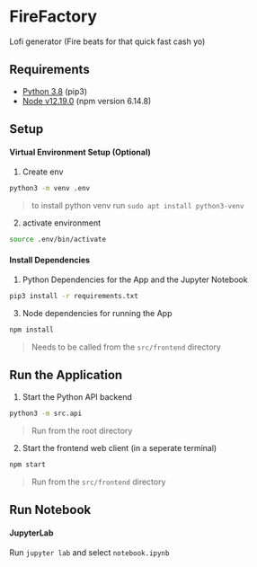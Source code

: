 # FireFactory
Lofi generator (Fire beats for that quick fast cash yo)

## Requirements
* [Python 3.8](https://www.python.org/downloads/) (pip3)
* [Node v12.19.0](https://nodejs.org/en/download/) (npm version 6.14.8)

## Setup

#### Virtual Environment Setup (Optional)
 
1) Create env
```sh
python3 -m venv .env
```
> to install python venv run ```sudo apt install python3-venv```

2) activate environment
```sh
source .env/bin/activate
```

#### Install Dependencies
1) Python Dependencies for the App and the Jupyter Notebook
```sh
pip3 install -r requirements.txt
```

3) Node dependencies for running the App
```sh
npm install
```
> Needs to be called from the `src/frontend` directory


## Run the Application
1) Start the Python API backend
```sh
python3 -m src.api
```
> Run from the root directory

2) Start the frontend web client (in a seperate terminal)
```sh
npm start
```
> Run from the `src/frontend` directory

## Run Notebook
#### JupyterLab
Run `jupyter lab` and select `notebook.ipynb`